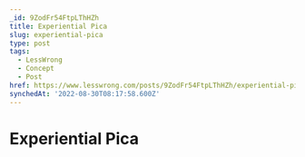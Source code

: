 ```yaml
---
_id: 9ZodFr54FtpLThHZh
title: Experiential Pica
slug: experiential-pica
type: post
tags:
  - LessWrong
  - Concept
  - Post
href: https://www.lesswrong.com/posts/9ZodFr54FtpLThHZh/experiential-pica
synchedAt: '2022-08-30T08:17:58.600Z'
---
```


# Experiential Pica
